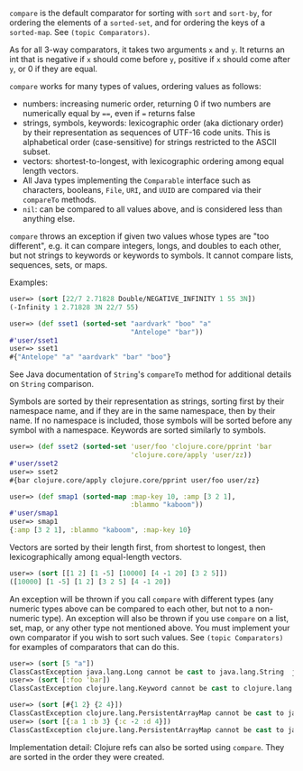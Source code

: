 `compare` is the default comparator for sorting with `sort` and
`sort-by`, for ordering the elements of a `sorted-set`, and for
ordering the keys of a `sorted-map`.  See `(topic Comparators)`.

As for all 3-way comparators, it takes two arguments `x` and `y`.  It
returns an int that is negative if `x` should come before `y`,
positive if `x` should come after `y`, or 0 if they are equal.

`compare` works for many types of values, ordering values as follows:

* numbers: increasing numeric order, returning 0 if two numbers are
  numerically equal by `==`, even if `=` returns false
* strings, symbols, keywords: lexicographic order (aka dictionary
  order) by their representation as sequences of UTF-16 code units.
  This is alphabetical order (case-sensitive) for strings restricted
  to the ASCII subset.
* vectors: shortest-to-longest, with lexicographic ordering among
  equal length vectors.
* All Java types implementing the `Comparable` interface such as
  characters, booleans, `File`, `URI`, and `UUID` are compared via
  their `compareTo` methods.
* `nil`: can be compared to all values above, and is considered less
  than anything else.

`compare` throws an exception if given two values whose types are "too
different", e.g. it can compare integers, longs, and doubles to each
other, but not strings to keywords or keywords to symbols.  It cannot
compare lists, sequences, sets, or maps.

Examples:

```clojure
user=> (sort [22/7 2.71828 Double/NEGATIVE_INFINITY 1 55 3N])
(-Infinity 1 2.71828 3N 22/7 55)

user=> (def sset1 (sorted-set "aardvark" "boo" "a"
                              "Antelope" "bar"))
#'user/sset1
user=> sset1
#{"Antelope" "a" "aardvark" "bar" "boo"}
```

See Java documentation of `String`'s `compareTo` method for additional
details on `String` comparison.

Symbols are sorted by their representation as strings, sorting first
by their namespace name, and if they are in the same namespace, then
by their name.  If no namespace is included, those symbols will be
sorted before any symbol with a namespace.  Keywords are sorted
similarly to symbols.

```clojure
user=> (def sset2 (sorted-set 'user/foo 'clojure.core/pprint 'bar
                              'clojure.core/apply 'user/zz))
#'user/sset2
user=> sset2
#{bar clojure.core/apply clojure.core/pprint user/foo user/zz}

user=> (def smap1 (sorted-map :map-key 10, :amp [3 2 1],
                              :blammo "kaboom"))
#'user/smap1
user=> smap1
{:amp [3 2 1], :blammo "kaboom", :map-key 10}
```

Vectors are sorted by their length first, from shortest to longest,
then lexicographically among equal-length vectors.

```clojure
user=> (sort [[1 2] [1 -5] [10000] [4 -1 20] [3 2 5]])
([10000] [1 -5] [1 2] [3 2 5] [4 -1 20])
```

An exception will be thrown if you call `compare` with different types
(any numeric types above can be compared to each other, but not to a
non-numeric type).  An exception will also be thrown if you use
`compare` on a list, set, map, or any other type not mentioned above.
You must implement your own comparator if you wish to sort such
values.  See `(topic Comparators)` for examples of comparators that
can do this.

```clojure
user=> (sort [5 "a"])
ClassCastException java.lang.Long cannot be cast to java.lang.String  java.lang.String.compareTo (String.java:108)
user=> (sort [:foo 'bar])
ClassCastException clojure.lang.Keyword cannot be cast to clojure.lang.Symbol  clojure.lang.Symbol.compareTo (Symbol.java:106)

user=> (sort [#{1 2} {2 4}])
ClassCastException clojure.lang.PersistentArrayMap cannot be cast to java.lang.Comparable  clojure.lang.Util.compare (Util.java:153)
user=> (sort [{:a 1 :b 3} {:c -2 :d 4}])
ClassCastException clojure.lang.PersistentArrayMap cannot be cast to java.lang.Comparable  clojure.lang.Util.compare (Util.java:153)
```

Implementation detail: Clojure refs can also be sorted using
`compare`.  They are sorted in the order they were created.
